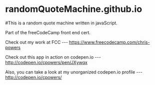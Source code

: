 # randomQuoteMachine.github.io
#This is a random quote machine written in javaScript.

Part of the freeCodeCamp front end cert. 

Check out my work at FCC --- https://www.freecodecamp.com/chris-powers

Check out this app in action on codepen.io --- http://codepen.io/cpowers/pen/JXywqx

Also, you can take a look at my unorganized codepen.io profile --- http://codepen.io/cpowers/

